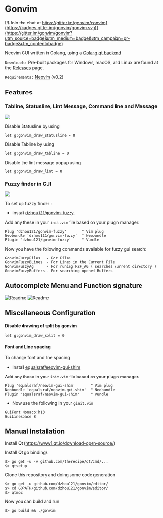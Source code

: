 # Gonvim

[![Join the chat at https://gitter.im/gonvim/gonvim](https://badges.gitter.im/gonvim/gonvim.svg)](https://gitter.im/gonvim/gonvim?utm_source=badge&utm_medium=badge&utm_campaign=pr-badge&utm_content=badge)

Neovim GUI written in Golang, using a [Golang qt backend](https://github.com/therecipe/qt)

`Downloads:` Pre-built packages for Windows, macOS, and Linux are found at the [Releases](https://github.com/dzhou121/gonvim/releases/) page.

`Requirements:` [Neovim](https://github.com/neovim/neovim) (v0.2)


## Features

### Tabline, Statusline, Lint Message, Command line and Message

![](https://raw.githubusercontent.com/wiki/dzhou121/gonvim/screenshots/main.png)

Disable Statusline by using
```vim
let g:gonvim_draw_statusline = 0
```

Disable Tabline by using
```vim
let g:gonvim_draw_tabline = 0
```

Disable the lint message popup using
```vim
let g:gonvim_draw_lint = 0
```

### Fuzzy finder in GUI

![](https://raw.githubusercontent.com/wiki/dzhou121/gonvim/screenshots/fuzzy.png)

To set up fuzzy finder :

* Install [dzhou121/gonvim-fuzzy](https://github.com/dzhou121/gonvim-fuzzy).

Add any these in your `init.vim` file based on your plugin manager.
```vim
Plug 'dzhou121/gonvim-fuzzy'       " Vim plug
Neobundle 'dzhou121/gonvim-fuzzy'  " Neobundle
Plugin 'dzhou121/gonvim-fuzzy'     " Vundle
```

Now you have the following commands available for fuzzy gui search:
```
GonvimFuzzyFiles   - For Files
GonvimFuzzyBLines  - For Lines in the Current File
GonvimFuzzyAg      - For runing FZF_AG ( searches current directory )
GonvimFuzzyBuffers - For searching opened Buffers
```


## Autocomplete Menu and Function signature

![Readme](https://raw.githubusercontent.com/wiki/dzhou121/gonvim/screenshots/popup.png)
![Readme](https://raw.githubusercontent.com/wiki/dzhou121/gonvim/screenshots/signature.png)



## Miscellaneous Configuration

#### Disable drawing of split by gonvim
```vim
let g:gonvim_draw_split = 0
```

#### Font and Line spacing

To change font and line spacing

* Install [equalsraf/neovim-gui-shim](https://github.com/equalsraf/neovim-gui-shim)

Add any these in your `init.vim` file based on your plugin manager.
```vim
Plug 'equalsraf/neovim-gui-shim'       " Vim plug
Neobundle 'equalsraf/neovim-gui-shim'  " Neobundle
Plugin 'equalsraf/neovim-gui-shim'     " Vundle
```
* Now use the following in your `ginit.vim`
```vim
GuiFont Monaco:h13
GuiLinespace 8
```

## Manual Installation

Install Qt (https://www1.qt.io/download-open-source/)

Install Qt go bindings
```
$> go get -u -v github.com/therecipe/qt/cmd/...
$> qtsetup
```

Clone this repository and doing some code generation
```
$> go get -u github.com/dzhou121/gonvim/editor/
$> cd GOPATH/github.com/dzhou121/gonvim/editor/
$> qtmoc
```

Now you can build and run
```
$> go build && ./gonvim
```
